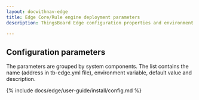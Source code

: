 ```yaml
---
layout: docwithnav-edge
title: Edge Core/Rule engine deployment parameters
description: ThingsBoard Edge configuration properties and environment variables

---
```


## Configuration parameters

The parameters are grouped by system components. The list contains the name (address in tb-edge.yml file),
environment variable, default value and description.

{% include docs/edge/user-guide/install/config.md %}
